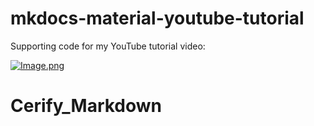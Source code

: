 # mkdocs-material-youtube-tutorial

Supporting code for my YouTube tutorial video:

[![Image.png](https://raw.githubusercontent.com/james-willett/mkdocs-material-youtube-tutorial/main/MkDocsMaterial_GH_Thumbnail.png)](https://www.youtube.com/watch?v=Q-YA_dA8C20)
# Cerify_Markdown
